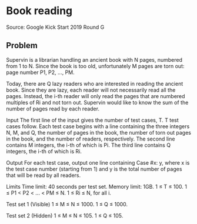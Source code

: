 # Book reading
Source: Google Kick Start 2019 Round G
## Problem
Supervin is a librarian handling an ancient book with N pages, numbered from 1 to N. Since the book is too old, unfortunately M pages are torn out: page number P1, P2, ..., PM.

Today, there are Q lazy readers who are interested in reading the ancient book. Since they are lazy, each reader will not necessarily read all the pages. Instead, the i-th reader will only read the pages that are numbered multiples of Ri and not torn out. Supervin would like to know the sum of the number of pages read by each reader.

Input
The first line of the input gives the number of test cases, T. T test cases follow. Each test case begins with a line containing the three integers N, M, and Q, the number of pages in the book, the number of torn out pages in the book, and the number of readers, respectively. The second line contains M integers, the i-th of which is Pi. The third line contains Q integers, the i-th of which is Ri.

Output
For each test case, output one line containing Case #x: y, where x is the test case number (starting from 1) and y is the total number of pages that will be read by all readers.

Limits
Time limit: 40 seconds per test set.
Memory limit: 1GB.
1 ≤ T ≤ 100.
1 ≤ P1 < P2 < ... < PM ≤ N.
1 ≤ Ri ≤ N, for all i.

Test set 1 (Visible)
1 ≤ M ≤ N ≤ 1000.
1 ≤ Q ≤ 1000.

Test set 2 (Hidden)
1 ≤ M ≤ N ≤ 105.
1 ≤ Q ≤ 105.
